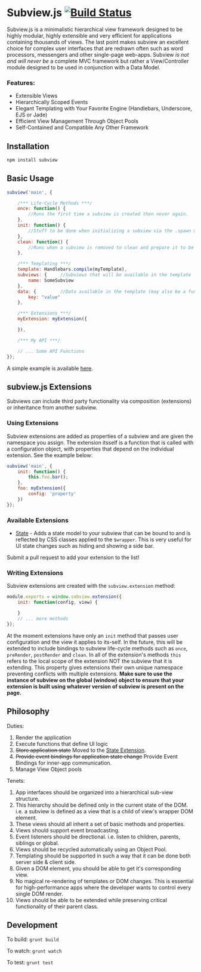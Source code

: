 Subview.js [![Build Status](https://travis-ci.org/bpeacock/subview.js.svg?branch=master)](https://travis-ci.org/bpeacock/subview.js)
==================================

Subview.js is a minimalistic hierarchical view framework designed to be highly modular, highly extensible and very efficient for applications containing thousands of views.  The last point makes subview an excellent choice for complex user interfaces that are redrawn often such as word processors, messengers and other single-page web-apps.  Subview *is not and will never be* a complete MVC framework but rather a View/Controller module designed to be used in conjunction with a Data Model.

### Features:
- Extensible Views
- Hierarchically Scoped Events
- Elegant Templating with Your Favorite Engine (Handlebars, Underscore, EJS or Jade)
- Efficient View Management Through Object Pools
- Self-Contained and Compatible Any Other Framework


Installation
------------

```bash
npm install subview
```

Basic Usage
-----------

```javascript
subview('main', {

    /*** Life-Cycle Methods ***/
    once: function() {
        //Runs the first time a subview is created then never again.
    },
    init: function() {
        //Stuff to be done when initializing a subview via the .spawn method
    },
    clean: function() {
        //Runs when a subview is removed to clean and prepare it to be reused
    },

    /*** Templating ***/
    template: Handlebars.compile(myTemplate),
    subviews: {     //Subviews that will be available in the template
        name: SomeSubview
    },
    data: {         //Data available in the template (may also be a function)
        key: "value"
    },

    /*** Extensions ***/
    myExtension: myExtension({

    }),

    /*** My API ***/

    // ... Some API Functions
});
```

A simple example is available [here](examples).


subview.js Extensions
---------------------

Subviews can include third party functionality via composition (extensions) or inheritance from another subview. 

### Using Extensions

Subview extensions are added as properties of a subview and are given the namespace you assign. The extension itsself is a function that is called with a configuration object, with properties that depend on the individual extension. See the example below:

```javascript
subview('main', {
    init: function() {
        this.foo.bar();
    },
    foo: myExtension({
        config: 'property'
    })
});
```


### Available Extensions

- [State](https://github.com/bpeacock/subview-state.js) - Adds a state model to your subview that can be bound to and is reflected by CSS classes applied to the `$wrapper`. This is very useful for UI state changes such as hiding and showing a side bar.

Submit a pull request to add your extension to the list!


### Writing Extensions

Subview extensions are created with the `subview.extension` method:

```javascript
module.exports = window.subview.extension({
    init: function(config, view) {

    }
    // ... more methods
});
```

At the moment extensions have only an `init` method that passes user configuration and the view it applies to its-self.  In the future, this will be extended to include bindings to subview life-cycle methods such as `once`, `preRender`, `postRender` and `clean`.  In all of the extension's methods `this` refers to the local scope of the extension NOT the subview that it is extending. This property gives extensions their own unique namespace preventing conflicts with multiple extensions. **Make sure to use the instance of subview on the global (window) object to ensure that your extension is built using whatever version of subview is present on the page.**


Philosophy
----------

Duties:

1. Render the application
2. Execute functions that define UI logic
3. ~~Store application state~~ Moved to the [State Extension](https://github.com/bpeacock/subview-state.js).
4. ~~Provide event bindings for application state change~~ Provide Event Bindings for inner-app communication.
5. Manage View Object pools

Tenets: 

1. App interfaces should be organized into a hierarchical sub-view structure.
2. This hierarchy should be defined only in the current state of the DOM.  i.e. a subview is defined as a view that is a child of view's wrapper DOM element.
3. These views should all inherit a set of basic methods and properties.
4. Views should support event broadcasting.
5. Event listeners should be directional. i.e. listen to children, parents, siblings or global.
6. Views should be recycled automatically using an Object Pool.
7. Templating should be supported in such a way that it can be done both server side & client side.
8. Given a DOM element, you should be able to get it's corresponding view.
9. No magical re-rendering of templates or DOM changes.  This is essential for high-performance apps where the developer wants to control every single DOM render.
10. Views should be able to be extended while preserving critical functionality of their parent class.


Development
-----------

To build: `grunt build`

To watch: `grunt watch`

To test: `grunt test`


